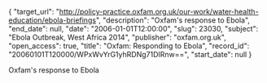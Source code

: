 {
  "target_url": "http://policy-practice.oxfam.org.uk/our-work/water-health-education/ebola-briefings", 
  "description": "Oxfam's response to Ebola", 
  "end_date": null, 
  "date": "2006-01-01T12:00:00", 
  "slug": 23030, 
  "subject": "Ebola Outbreak, West Africa 2014", 
  "publisher": "oxfam.org.uk", 
  "open_access": true, 
  "title": "Oxfam: Responding to Ebola", 
  "record_id": "20060101T120000/WPxWvYrG1yhRDNg71DIRnw==", 
  "start_date": null
}

Oxfam's response to Ebola